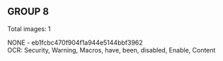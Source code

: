 ## GROUP 8
Total images: 1  

NONE - eb1fcbc470f904f1a944e5144bbf3962  
OCR: Security, Warning, Macros, have, been, disabled, Enable, Content  

